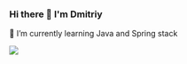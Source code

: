 ### Hi there 👋 I'm Dmitriy
🌱 I’m currently learning  Java and Spring stack


<a href="https://t.me/dmk_t" src="https://img.shields.io/badge/Telegram-2CA5E0?style=for-the-badge&logo=telegram&logoColor=white"></a>


<img src="https://github-readme-stats.vercel.app/api/top-langs/?username=dmitriy-tverdokhlibov" text-align="center"/>




    
      
